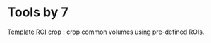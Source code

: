 # Tools by 7

[Template ROI crop](https://github.com/chir-set/Tools7/tree/master/TemplateROICrop/) : crop common volumes using pre-defined ROIs.

